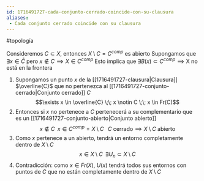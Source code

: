 ```yaml
---
id: 1716491727-cada-conjunto-cerrado-coincide-con-su-clausura
aliases:
 - Cada conjunto cerrado coincide con su clausura
---
```


#topología

Consideremos $C \subset X$, entonces $X \setminus C = C^{comp}$ es abierto
Supongamos que $\exists x  \in \bar{C}$ pero $x \notin C \implies X \in C^{comp}$
Esto implica que $\exists B(x) \subset C^{comp} \implies \text{X no está en la frontera}$


1. Supongamos un punto $x$ de la [[1716491727-clausura|Clausura]] $\overline{C}$ que no pertenezca al [[1716491727-conjunto-cerrado|Conjunto cerrado]] $C$
$$\exists x \in \overline{C}  \;\; x \notin C \;\; x \in Fr(C)$$
2. Entonces si $x$ no pertenece a $C$ pertenecerá a su complementario que es un [[1716491727-conjunto-abierto|Conjunto abierto]]
$$x \notin C \;\; x \in C^{comp}=X \setminus C \;\;\; C \text{ cerrado} \implies X \setminus C \text{ abierto}$$
3. Como $x$ pertenece a un abierto, tendrá un entorno completamente dentro de $X \setminus C$
$$x \in X \setminus C \;\; \exists U_n \subset X \setminus C$$
4. Contradicción: como $x \in Fr(X)$, $U(x)$ tendrá todos sus entornos con puntos de $C$ que no están completamente dentro de $X \setminus C$